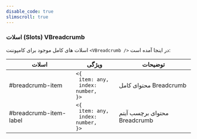 ```yaml
---
disable_code: true
slimscroll: true
---
```


### اسلات (Slots) VBreadcrumb

اسلات های کامل موجود برای کامپوننت `<VBreadcrumb />` در اینجا آمده است:

| اسلات                  | ویژگی                                                                               | توضیحات                      |
| ---------------------- | ----------------------------------------------------------------------------------- | ---------------------------- |
| #breadcrumb-item       | <span class="is-array">`<{`<br/>` item: any,`<br/>` index: number,`<br/>`}>`</span> | محتوای کامل Breadcrumb       |
| #breadcrumb-item-label | <span class="is-array">`<{`<br/>` item: any,`<br/>` index: number,`<br/>`}>`</span> | محتوای برچسب آیتم Breadcrumb |
